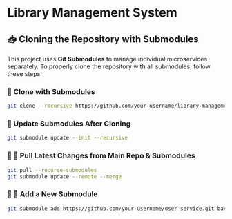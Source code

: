 # Library Management System

## 📥 Cloning the Repository with Submodules

This project uses **Git Submodules** to manage individual microservices separately. To properly clone the repository with all submodules, follow these steps:

### **🔹 Clone with Submodules**
```sh
git clone --recursive https://github.com/your-username/library-management-system.git
```

### **🔹 Update Submodules After Cloning**
```sh
git submodule update --init --recursive
```

### **🔹 🔄 Pull Latest Changes from Main Repo & Submodules**
```sh
git pull --recurse-submodules
git submodule update --remote --merge
```

### **🔹 🔄 Add a New Submodule**
```sh
git submodule add https://github.com/your-username/user-service.git backend/user-service
```